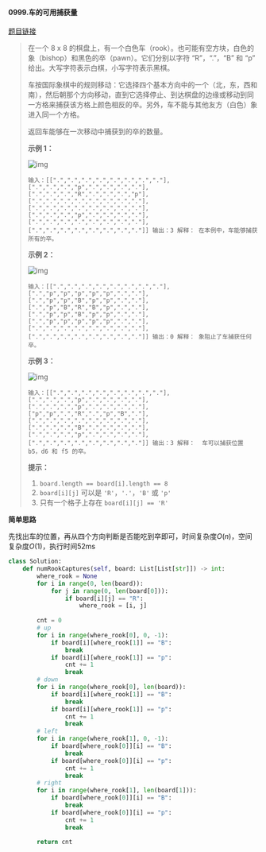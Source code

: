 #### 0999.车的可用捕获量


[题目链接](https://leetcode-cn.com/problems/available-captures-for-rook)


> 在一个 8 x 8 的棋盘上，有一个白色车（rook）。也可能有空方块，白色的象（bishop）和黑色的卒（pawn）。它们分别以字符 “R”，“.”，“B” 和 “p” 给出。大写字符表示白棋，小写字符表示黑棋。
>
> 车按国际象棋中的规则移动：它选择四个基本方向中的一个（北，东，西和南），然后朝那个方向移动，直到它选择停止、到达棋盘的边缘或移动到同一方格来捕获该方格上颜色相反的卒。另外，车不能与其他友方（白色）象进入同一个方格。
>
> 返回车能够在一次移动中捕获到的卒的数量。
>  
>
> **示例 1：**
>
> ![img](https://assets.leetcode-cn.com/aliyun-lc-upload/uploads/2019/02/23/1253_example_1_improved.PNG)
>
> `
> 输入：[[".",".",".",".",".",".",".","."],[".",".",".","p",".",".",".","."],[".",".",".","R",".",".",".","p"],[".",".",".",".",".",".",".","."],[".",".",".",".",".",".",".","."],[".",".",".","p",".",".",".","."],[".",".",".",".",".",".",".","."],[".",".",".",".",".",".",".","."]]
> 输出：3
> 解释：
> 在本例中，车能够捕获所有的卒。
> `
>
> **示例 2：**
>
> ![img](https://assets.leetcode-cn.com/aliyun-lc-upload/uploads/2019/02/23/1253_example_2_improved.PNG)
>
> `
> 输入：[[".",".",".",".",".",".",".","."],[".","p","p","p","p","p",".","."],[".","p","p","B","p","p",".","."],[".","p","B","R","B","p",".","."],[".","p","p","B","p","p",".","."],[".","p","p","p","p","p",".","."],[".",".",".",".",".",".",".","."],[".",".",".",".",".",".",".","."]]
> 输出：0
> 解释：
> 象阻止了车捕获任何卒。
> `
>
> **示例 3：**
>
> ![img](https://assets.leetcode-cn.com/aliyun-lc-upload/uploads/2019/02/23/1253_example_3_improved.PNG)
>
> `
> 输入：[[".",".",".",".",".",".",".","."],[".",".",".","p",".",".",".","."],[".",".",".","p",".",".",".","."],["p","p",".","R",".","p","B","."],[".",".",".",".",".",".",".","."],[".",".",".","B",".",".",".","."],[".",".",".","p",".",".",".","."],[".",".",".",".",".",".",".","."]]
> 输出：3
> 解释： 
> 车可以捕获位置 b5，d6 和 f5 的卒。
> `
>
>  
>
> **提示：**
>
> 1. `board.length == board[i].length == 8`
> 2. `board[i][j]` 可以是 `'R'`，`'.'`，`'B'` 或 `'p'`
> 3. 只有一个格子上存在 `board[i][j] == 'R'`

**简单思路**

先找出车的位置，再从四个方向判断是否能吃到卒即可，时间复杂度$O(n)$，空间复杂度$O(1)$，执行时间52ms

```python
class Solution:
    def numRookCaptures(self, board: List[List[str]]) -> int:
        where_rook = None
        for i in range(0, len(board)):
            for j in range(0, len(board[0])):
                if board[i][j] == "R":
                    where_rook = [i, j]
        
        cnt = 0
        # up
        for i in range(where_rook[0], 0, -1):
            if board[i][where_rook[1]] == "B":
                break
            if board[i][where_rook[1]] == "p":
                cnt += 1
                break
        # down
        for i in range(where_rook[0], len(board)):
            if board[i][where_rook[1]] == "B":
                break
            if board[i][where_rook[1]] == "p":
                cnt += 1
                break
        # left
        for i in range(where_rook[1], 0, -1):
            if board[where_rook[0]][i] == "B":
                break
            if board[where_rook[0]][i] == "p":
                cnt += 1
                break
        # right
        for i in range(where_rook[1], len(board[1])):
            if board[where_rook[0]][i] == "B":
                break
            if board[where_rook[0]][i] == "p":
                cnt += 1
                break
        
        return cnt
```

